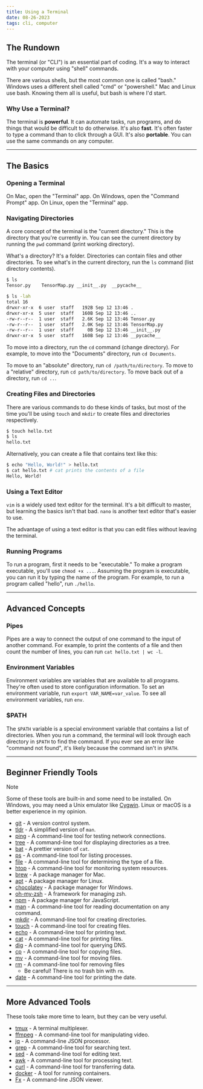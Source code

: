```yaml
---
title: Using a Terminal
date: 08-26-2023
tags: cli, computer
---
```


## The Rundown

The terminal (or "CLI") is an essential part of coding. It's a way to interact with your computer using "shell" commands.

There are various shells, but the most common one is called "bash." Windows uses a different shell called "cmd" or "powershell." Mac and Linux use bash. Knowing them all is useful, but bash is where I'd start.

### Why Use a Terminal?

The terminal is **powerful**. It can automate tasks, run programs, and do things that would be difficult to do otherwise. It's also **fast**. It's often faster to type a command than to click through a GUI. It's also **portable**. You can use the same commands on any computer.

---

## The Basics

### Opening a Terminal

On Mac, open the "Terminal" app. On Windows, open the "Command Prompt" app. On Linux, open the "Terminal" app.

### Navigating Directories

A core concept of the terminal is the "current directory." This is the directory that you're currently in. You can see the current directory by running the `pwd` command (print working directory).

What's a directory? It's a folder. Directories can contain files and other directories. To see what's in the current directory, run the `ls` command (list directory contents).

```bash title="ls-example.txt"
$ ls
Tensor.py    TensorMap.py __init__.py  __pycache__

$ ls -lah
total 16
drwxr-xr-x  6 user  staff   192B Sep 12 13:46 .
drwxr-xr-x  5 user  staff   160B Sep 12 13:46 ..
-rw-r--r--  1 user  staff   2.6K Sep 12 13:46 Tensor.py
-rw-r--r--  1 user  staff   2.0K Sep 12 13:46 TensorMap.py
-rw-r--r--  1 user  staff     0B Sep 12 13:46 __init__.py
drwxr-xr-x  5 user  staff   160B Sep 12 13:46 __pycache__
```

To move into a directory, run the `cd` command (change directory). For example, to move into the "Documents" directory, run `cd Documents`.

To move to an "absolute" directory, run `cd /path/to/directory`. To move to a "relative" directory, run `cd path/to/directory`. To move back out of a directory, run `cd ..`. 

### Creating Files and Directories

There are various commands to do these kinds of tasks, but most of the time you'll be using `touch` and `mkdir` to create files and directories respectively.

```bash title="touch-example.txt"
$ touch hello.txt
$ ls
hello.txt
```

Alternatively, you can create a file that contains text like this:

```bash title="echo-example.txt"
$ echo "Hello, World!" > hello.txt
$ cat hello.txt # cat prints the contents of a file
Hello, World!
```

### Using a Text Editor

`vim` is a widely used text editor for the terminal. It's a bit difficult to master, but learning the basics isn't that bad. `nano` is another text editor that's easier to use.

The advantage of using a text editor is that you can edit files without leaving the terminal.

### Running Programs

To run a program, first it needs to be "executable." To make a program executable, you'll use `chmod +x ...`. Assuming the program is executable, you can run it by typing the name of the program. For example, to run a program called "hello", run `./hello`.

---

## Advanced Concepts

### Pipes

Pipes are a way to connect the output of one command to the input of another command. For example, to print the contents of a file and then count the number of lines, you can run `cat hello.txt | wc -l`.

### Environment Variables

Environment variables are variables that are available to all programs. They're often used to store configuration information. To set an environment variable, run `export VAR_NAME=var_value`. To see all environment variables, run `env`.

### $PATH

The `$PATH` variable is a special environment variable that contains a list of directories. When you run a command, the terminal will look through each directory in `$PATH` to find the command. If you ever see an error like "command not found", it's likely because the command isn't in `$PATH`.

---

## Beginner Friendly Tools

>[!note]
>Some of these tools are built-in and some need to be installed. On Windows, you may need a Unix emulator like [Cygwin](https://www.cygwin.com/). Linux or macOS is a better experience in my opinion.

- [git](https://git-scm.com/) - A version control system.
- [tldr](https://tldr.sh/) - A simplified version of `man`.
- [ping](https://linux.die.net/man/8/ping) - A command-line tool for testing network connections.
- [tree](http://mama.indstate.edu/users/ice/tree/) - A command-line tool for displaying directories as a tree.
- [bat](https://github.com/sharkdp/bat) - A prettier version of `cat`.
- [ps](https://linux.die.net/man/1/ps) - A command-line tool for listing processes.
- [file](https://linux.die.net/man/1/file) - A command-line tool for determining the type of a file.
- [htop](https://hisham.hm/htop/) - A command-line tool for monitoring system resources.
- [brew](https://brew.sh/) - A package manager for Mac.
- [apt](https://wiki.debian.org/Apt) - A package manager for Linux.
- [chocolatey](https://chocolatey.org/) - A package manager for Windows.
- [oh-my-zsh](https://ohmyz.sh/) - A framework for managing zsh.
- [npm](https://www.npmjs.com/) - A package manager for JavaScript.
- [man](https://linux.die.net/man/1/man) - A command-line tool for reading documentation on any command.
- [mkdir](https://linux.die.net/man/1/mkdir) - A command-line tool for creating directories.
- [touch](https://linux.die.net/man/1/touch) - A command-line tool for creating files.
- [echo](https://linux.die.net/man/1/echo) - A command-line tool for printing text.
- [cat](https://linux.die.net/man/1/cat) - A command-line tool for printing files.
- [dig](https://linux.die.net/man/1/dig) - A command-line tool for querying DNS.
- [cp](https://linux.die.net/man/1/cp) - A command-line tool for copying files.
- [mv](https://linux.die.net/man/1/mv) - A command-line tool for moving files.
- [rm](https://linux.die.net/man/1/rm) - A command-line tool for removing files
  - Be careful! There is no trash bin with `rm`.
- [date](https://linux.die.net/man/1/date) - A command-line tool for printing the date.

---

## More Advanced Tools

These tools take more time to learn, but they can be very useful.

- [tmux](https://github.com/tmux/tmux/wiki) - A terminal multiplexer.
- [ffmpeg](https://ffmpeg.org/) - A command-line tool for manipulating video.
- [jq](https://stedolan.github.io/jq/) - A command-line JSON processor.
- [grep](https://www.gnu.org/software/grep/) - A command-line tool for searching text.
- [sed](https://www.gnu.org/software/sed/) - A command-line tool for editing text.
- [awk](https://www.gnu.org/software/gawk/) - A command-line tool for processing text.
- [curl](https://curl.haxx.se/) - A command-line tool for transferring data.
- [docker](https://www.docker.com/) - A tool for running containers.
- [Fx](https://github.com/antonmedv/fx) - A command-line JSON viewer.